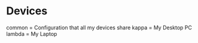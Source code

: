 # Devices
common = Configuration that all my devices share
kappa  = My Desktop PC
lambda = My Laptop
